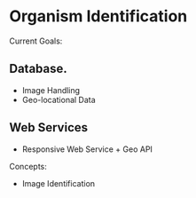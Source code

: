 # Organism Identification

Current Goals:

## Database.
* Image Handling
* Geo-locational Data

## Web Services
* Responsive Web Service + Geo API

Concepts:
* Image Identification
